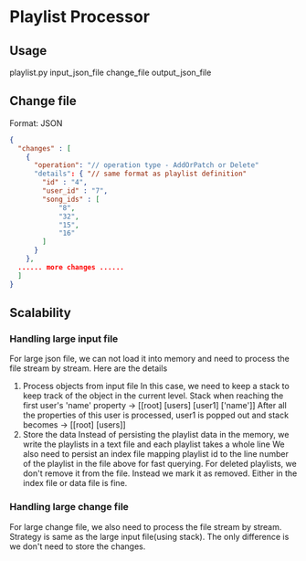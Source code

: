 # Playlist Processor
## Usage
playlist.py input_json_file change_file output_json_file

## Change file
Format: JSON
```json
{
  "changes" : [
    {
      "operation": "// operation type - AddOrPatch or Delete"
      "details": { "// same format as playlist definition"
        "id" : "4",
        "user_id" : "7",
        "song_ids" : [
            "8",
            "32",
            "15",
            "16"
        ]
      }
    },
  ...... more changes ......
  ]
}
```
## Scalability
### Handling large input file
For large json file, we can not load it into memory and need to process the file stream by stream. Here are the details
1. Process objects from input file
In this case, we need to keep a stack to keep track of the object in the current level.
Stack when reaching the first user's 'name' property -> [[root] [users] [user1] ['name']]
After all the properties of this user is processed, user1 is popped out and stack becomes -> [[root] [users]]
2. Store the data
Instead of persisting the playlist data in the memory, we write the playlists in a text file and each playlist takes a whole line
We also need to persist an index file mapping playlist id to the line number of the playlist in the file above for fast querying.
For deleted playlists, we don't remove it from the file. Instead we mark it as removed. Either in the index file or data file is fine.

### Handling large change file
For large change file, we also need to process the file stream by stream. Strategy is same as the large input file(using stack). The only difference is we don't need to store the changes.

